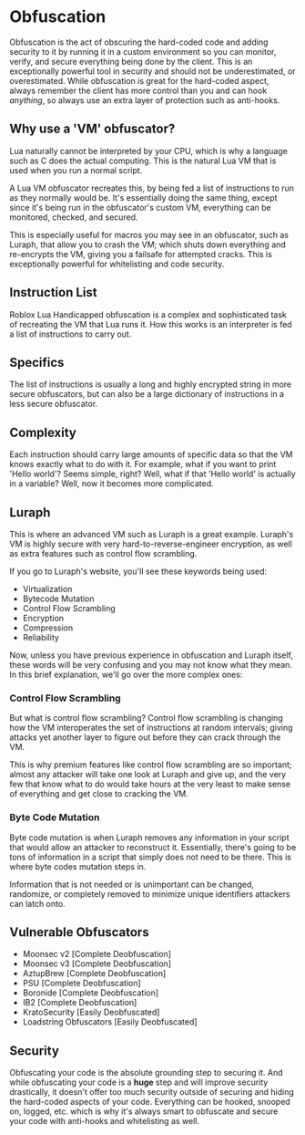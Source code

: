# Obfuscation
Obfuscation is the act of obscuring the hard-coded code and adding security to it by running it in a custom environment so you can monitor, verify, and secure everything being done by the client. This is an exceptionally powerful tool in security and should not be underestimated, or overestimated. While obfuscation is great for the hard-coded aspect, always remember the client has more control than you and can hook *anything*, so always use an extra layer of protection such as anti-hooks.
## Why use a 'VM' obfuscator?
Lua naturally cannot be interpreted by your CPU, which is why a language such as C does the actual computing. This is the natural Lua VM that is used when you run a normal script.

A Lua VM obfuscator recreates this, by being fed a list of instructions to run as they normally would be. It's essentially doing the same thing, except since it's being run in the obfuscator's custom VM, everything can be monitored, checked, and secured.

This is especially useful for macros you may see in an obfuscator, such as Luraph, that allow you to crash the VM; which shuts down everything and re-encrypts the VM, giving you a failsafe for attempted cracks. This is exceptionally powerful for whitelisting and code security.

## Instruction List
Roblox Lua Handicapped obfuscation is a complex and sophisticated task of recreating the VM that Lua runs it. How this works is an interpreter is fed a list of instructions to carry out.

## Specifics
The list of instructions is usually a long and highly encrypted string in more secure obfuscators, but can also be a large dictionary of instructions in a less secure obfuscator.

## Complexity
Each instruction should carry large amounts of specific data so that the VM knows exactly what to do with it. For example, what if you want to print 'Hello world'? Seems simple, right? Well, what if that 'Hello world' is actually in a variable? Well, now it becomes more complicated.

## Luraph
This is where an advanced VM such as Luraph is a great example. Luraph's VM is highly secure with very hard-to-reverse-engineer encryption, as well as extra features such as control flow scrambling.

If you go to Luraph's website, you'll see these keywords being used:
- Virtualization
- Bytecode Mutation
- Control Flow Scrambling
- Encryption
- Compression
- Reliability

Now, unless you have previous experience in obfuscation and Luraph itself, these words will be very confusing and you may not know what they mean. In this brief explanation, we'll go over the more complex ones:

### Control Flow Scrambling
But what is control flow scrambling? Control flow scrambling is changing how the VM interoperates the set of instructions at random intervals; giving attacks yet another layer to figure out before they can crack through the VM.

This is why premium features like control flow scrambling are so important; almost any attacker will take one look at Luraph and give up, and the very few that know what to do would take hours at the very least to make sense of everything and get close to cracking the VM.

### Byte Code Mutation
Byte code mutation is when Luraph removes any information in your script that would allow an attacker to reconstruct it. Essentially, there's going to be tons of information in a script that simply does not need to be there. This is where byte codes mutation steps in.

Information that is not needed or is unimportant can be changed, randomize, or completely removed to minimize unique identifiers attackers can latch onto.

## Vulnerable Obfuscators
- Moonsec v2 [Complete Deobfuscation]
- Moonsec v3 [Complete Deobfuscation]
- AztupBrew [Complete Deobfuscation]
- PSU [Complete Deobfuscation]
- Boronide [Complete Deobfuscation]
- IB2 [Complete Deobfuscation]
- KratoSecurity [Easily Deobfuscated]
- Loadstring Obfuscators [Easily Deobfuscated]

## Security
Obfuscating your code is the absolute grounding step to securing it. And while obfuscating your code is a **huge** step and will improve security drastically, it doesn't offer too much security outside of securing and hiding the hard-coded aspects of your code. Everything can be hooked, snooped on, logged, etc. which is why it's always smart to obfuscate and secure your code with anti-hooks and whitelisting as well.
